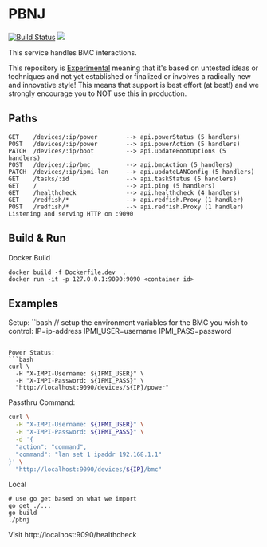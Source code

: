 # PBNJ
[![Build Status](https://cloud.drone.io/api/badges/tinkerbell/pbnj/status.svg)](https://cloud.drone.io/tinkerbell/pbnj)
![](https://img.shields.io/badge/Stability-Experimental-red.svg)

This service handles BMC interactions.

This repository is [Experimental](https://github.com/packethost/standards/blob/master/experimental-statement.md) meaning that it's based on untested ideas or techniques and not yet established or finalized or involves a radically new and innovative style!
This means that support is best effort (at best!) and we strongly encourage you to NOT use this in production.

## Paths

```
GET    /devices/:ip/power        --> api.powerStatus (5 handlers)
POST   /devices/:ip/power        --> api.powerAction (5 handlers)
PATCH  /devices/:ip/boot         --> api.updateBootOptions (5 handlers)
POST   /devices/:ip/bmc          --> api.bmcAction (5 handlers)
PATCH  /devices/:ip/ipmi-lan     --> api.updateLANConfig (5 handlers)
GET    /tasks/:id                --> api.taskStatus (5 handlers)
GET    /                         --> api.ping (5 handlers)
GET    /healthcheck              --> api.healthcheck (4 handlers)
GET    /redfish/*                --> api.redfish.Proxy (1 handler)
POST   /redfish/*                --> api.redfish.Proxy (1 handler)
Listening and serving HTTP on :9090
```


## Build & Run

Docker Build
```
docker build -f Dockerfile.dev  .
docker run -it -p 127.0.0.1:9090:9090 <container id>
```

## Examples

Setup:
``bash
// setup the environment variables for the BMC you wish to control:
IP=ip-address
IPMI_USER=username
IPMI_PASS=password
```

Power Status:
```bash
curl \
  -H "X-IMPI-Username: ${IPMI_USER}" \
  -H "X-IMPI-Password: ${IPMI_PASS}" \
  "http://localhost:9090/devices/${IP}/power"

```

Passthru Command:
```bash
curl \
  -H "X-IMPI-Username: ${IPMI_USER}" \
  -H "X-IMPI-Password: ${IPMI_PASS}" \
  -d '{
  "action": "command",
  "command": "lan set 1 ipaddr 192.168.1.1"
}' \
  "http://localhost:9090/devices/${IP}/bmc"
```


Local
```
# use go get based on what we import
go get ./...
go build
./pbnj
```

Visit http://localhost:9090/healthcheck

